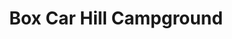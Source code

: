---
photo_name: /img/Box-Car-Hill.jpg
photo_alt: Box Car Hill Campground in North Bend, OR
title: Box Car Hill Campground
property_name: Box Car Hill Campground
property_category: '2'
address:
  street: 92799 Trans Pacific Parkway
  street2: 
  city: North Bend
  state: OR
  zip: '97459'
phone_toll_free: 855-751-0001
phone_local: 541-751-0001
units: '60'
cost: '1'
property_description: >-
  Box Car Hill Campground offers 60 RV sites, full hookups or water/electric services. Space sizes range from 60’-75’ long & 25’ wide. All sites have access to free WIFI. From Box Car enjoy direct access to over 6000 acres of dunes and sandy beaches.
website: 'http://www.boxcarhill.com'
amenityList: 
  - amenitySelect: '6'
  - amenitySelect: '10'
---